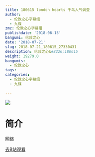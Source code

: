 ```yaml
---
title: 180615 london hearts 千鸟人气调查
author:
  - 伦敦之心字幕组
  - 九條
zmz: 伦敦之心字幕组
publishdate: '2018-06-15'
bangumi: 伦敦之心
date: '2018-07-21'
slug: 2018-07-21_180615_27330431
description: 伦敦之心&#8226;180615
weight: 19279.0
bangumis:
  - 伦敦之心
tags:
categories:
  - 伦敦之心字幕组
  - 九條

---
```

![](https://i.imgur.com/5yHkzRk.jpg)
# 简介  
网络  

[去B站观看](https://www.bilibili.com/video/av27330431/)
 
